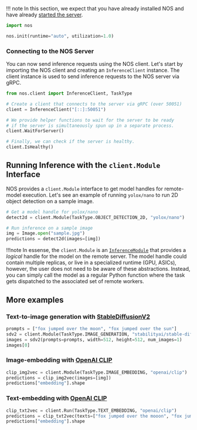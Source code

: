 !!! note
    In this section, we expect that you have already installed NOS and have already [started the server](./starting-the-server.md).

```python
import nos

nos.init(runtime="auto", utilization=1.0)
```

### Connecting to the NOS Server

You can now send inference requests using the NOS client.
Let's start by importing the NOS client and creating an `InferenceClient` instance. The client instance is used to send inference requests to the NOS server via gRPC.

```python
from nos.client import InferenceClient, TaskType

# Create a client that connects to the server via gRPC (over 50051)
client = InferenceClient("[::]:50051")

# We provide helper functions to wait for the server to be ready
# if the server is simultaneously spun up in a separate process.
client.WaitForServer()

# Finally, we can check if the server is healthy.
client.IsHealthy()
```

## Running Inference with the `client.Module` Interface

NOS provides a `client.Module` interface to get model handles for remote-model execution. Let's see an example of running `yolox/nano` to run 2D object detection on a sample image.

```python
# Get a model handle for yolox/nano
detect2d = client.Module(TaskType.OBJECT_DETECTION_2D, "yolox/nano")

# Run inference on a sample image
img = Image.open("sample.jpg")
predictions = detect2d(images=[img])
```

!!!note In essense, the `client.Module` is an [`InferenceModule`](./api/client.md#nosclientgrpcinferencemodule)  that provides a *logical* handle for the model on the remote server. The model handle could contain multiple replicas, or live in a specialized runtime (GPU, ASICs), however, the user does not need to be aware of these abstractions. Instead, you can simply call the model as a regular Python function where the task gets dispatched to the associated set of remote workers.

## More examples

### Text-to-image generation with [StableDiffusionV2](https://huggingface.co/stabilityai/stable-diffusion-2)

```python
prompts = ["fox jumped over the moon", "fox jumped over the sun"]
sdv2 = client.Module(TaskType.IMAGE_GENERATION, "stabilityai/stable-diffusion-2")
images = sdv2(prompts=prompts, width=512, height=512, num_images=1)
images[0]
```

### Image-embedding with [OpenAI CLIP](https://huggingface.co/openai/clip-vit-base-patch32)

```python
clip_img2vec = client.Module(TaskType.IMAGE_EMBEDDING, "openai/clip")
predictions = clip_img2vec(images=[img])
predictions["embedding"].shape
```

### Text-embedding with [OpenAI CLIP](https://huggingface.co/openai/clip-vit-base-patch32)
```python
clip_txt2vec = client.Run(TaskType.TEXT_EMBEDDING, "openai/clip")
predictions = clip_txt2vec(texts=["fox jumped over the mooon", "fox jumped over the sun"])
predictions["embedding"].shape
```

